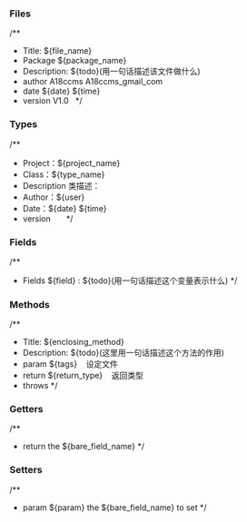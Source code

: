 ### Files

/**  
 * Title: ${file_name}
 * Package ${package_name}
 * Description: ${todo}(用一句话描述该文件做什么)
 * author A18ccms A18ccms_gmail_com  
 * date ${date} ${time}
 * version V1.0  
 */


### Types


/**   
 * Project：${project_name}   
 * Class：${type_name}   
 * Description 类描述：   
 * Author：${user}   
 * Date：${date} ${time}   
 * version      
 */


### Fields

/**
 * Fields ${field} : ${todo}(用一句话描述这个变量表示什么)
 */



### Methods

/**
 * Title: ${enclosing_method}
 * Description: ${todo}(这里用一句话描述这个方法的作用)
 * param ${tags}    设定文件
 * return ${return_type}    返回类型
 * throws
 */



### Getters

/**
 * return the ${bare_field_name}
 */


### Setters

/**
 * param ${param} the ${bare_field_name} to set
 */